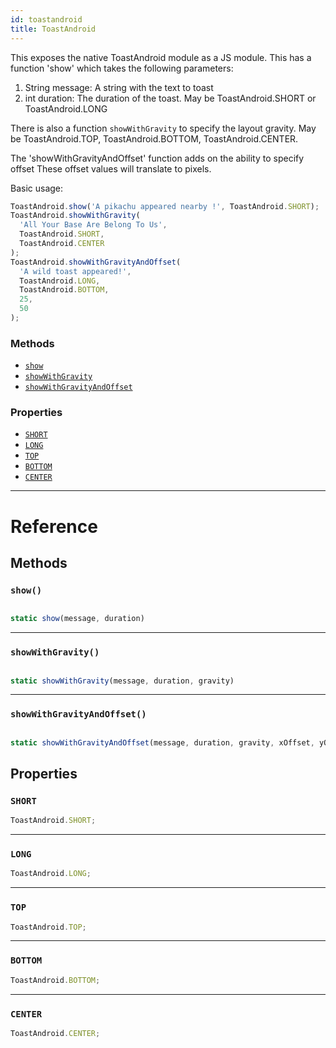 ```yaml
---
id: toastandroid
title: ToastAndroid
---
```


This exposes the native ToastAndroid module as a JS module. This has a function 'show' which takes the following parameters:

1. String message: A string with the text to toast
2. int duration: The duration of the toast. May be ToastAndroid.SHORT or ToastAndroid.LONG

There is also a function `showWithGravity` to specify the layout gravity. May be ToastAndroid.TOP, ToastAndroid.BOTTOM, ToastAndroid.CENTER.

The 'showWithGravityAndOffset' function adds on the ability to specify offset These offset values will translate to pixels.

Basic usage:

```javascript
ToastAndroid.show('A pikachu appeared nearby !', ToastAndroid.SHORT);
ToastAndroid.showWithGravity(
  'All Your Base Are Belong To Us',
  ToastAndroid.SHORT,
  ToastAndroid.CENTER
);
ToastAndroid.showWithGravityAndOffset(
  'A wild toast appeared!',
  ToastAndroid.LONG,
  ToastAndroid.BOTTOM,
  25,
  50
);
```

### Methods

- [`show`](../toastandroid/#show)
- [`showWithGravity`](../toastandroid/#showwithgravity)
- [`showWithGravityAndOffset`](../toastandroid/#showwithgravityandoffset)

### Properties

- [`SHORT`](../toastandroid/#short)
- [`LONG`](../toastandroid/#long)
- [`TOP`](../toastandroid/#top)
- [`BOTTOM`](../toastandroid/#bottom)
- [`CENTER`](../toastandroid/#center)

---

# Reference

## Methods

### `show()`

```javascript

static show(message, duration)

```

---

### `showWithGravity()`

```javascript

static showWithGravity(message, duration, gravity)

```

---

### `showWithGravityAndOffset()`

```javascript

static showWithGravityAndOffset(message, duration, gravity, xOffset, yOffset)

```

## Properties

### `SHORT`

```javascript
ToastAndroid.SHORT;
```

---

### `LONG`

```javascript
ToastAndroid.LONG;
```

---

### `TOP`

```javascript
ToastAndroid.TOP;
```

---

### `BOTTOM`

```javascript
ToastAndroid.BOTTOM;
```

---

### `CENTER`

```javascript
ToastAndroid.CENTER;
```
